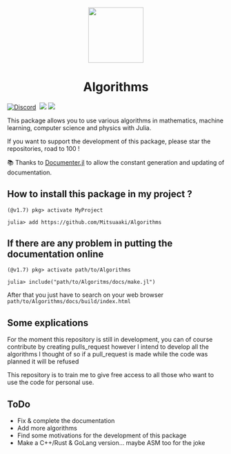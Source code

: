 <h3 align="center"><img src="https://raw.githubusercontent.com/Mitsuaaki/Algorithms/main/docs/src/assets/favicon.ico" width="128" height="128"/></h3>
<h1 align="center">Algorithms</h1>

[![Discord](https://img.shields.io/discord/808045925556682782.svg?logo=discord&colorB=7289DA&style=flat-square)](https://discord.gg/NqRhMaDpBr)&nbsp;
[![](https://img.shields.io/badge/docs-stable-blue.svg)](https://mitsuaaki.github.io/Algorithms/stable)
[![](https://img.shields.io/badge/docs-dev-blue.svg)](https://mitsuaaki.github.io/Algorithms/dev)

This package allows you to use various algorithms in mathematics, machine learning, computer science and physics with Julia. <br>

If you want to support the development of this package, please star the repositories, road to 100 !

📚 Thanks to [Documenter.jl](https://github.com/JuliaDocs/Documenter.jl) to allow the constant generation and updating of documentation.

## How to install this package in my project ?
```julia-repl
(@v1.7) pkg> activate MyProject

julia> add https://github.com/Mitsuaaki/Algorithms
```

## If there are any problem in putting the documentation online
```julia-repl
(@v1.7) pkg> activate path/to/Algorithms

julia> include("path/to/Algoritms/docs/make.jl")
```
After that you just have to search on your web browser `path/to/Algorithms/docs/build/index.html`

## Some explications
For the moment this repository is still in development, you can of course contribute by creating pulls_request however I intend to develop all the algorithms I thought of so if a pull_request is made while the code was planned it will be refused

This repository is to train me to give free access to all those who want to use the code for personal use.

## ToDo

* Fix & complete the documentation
* Add more algorithms
* Find some motivations for the development of this package
* Make a C++/Rust & GoLang version... maybe ASM too for the joke
